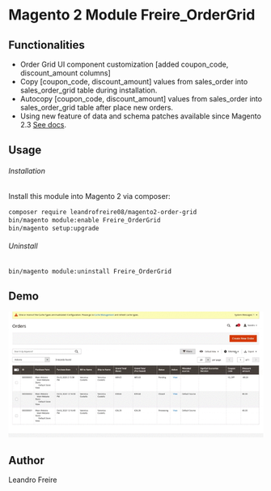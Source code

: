 # Magento 2 Module Freire_OrderGrid

## Functionalities
* Order Grid  UI component customization [added coupon_code, discount_amount columns] 
* Copy [coupon_code, discount_amount] values from sales_order into sales_order_grid table during installation.
* Autocopy [coupon_code, discount_amount] values from sales_order into sales_order_grid table after place new orders.
* Using new feature of data and schema patches available since Magento 2.3 [See docs](https://devdocs.magento.com/guides/v2.3/extension-dev-guide/declarative-schema/data-patches.html).

## Usage 

###### Installation
Install this module into Magento 2 via composer:

    composer require leandrofreire08/magento2-order-grid
    bin/magento module:enable Freire_OrderGrid
    bin/magento setup:upgrade

###### Uninstall
    bin/magento module:uninstall Freire_OrderGrid
 
## Demo 
![](https://github.com/leandrofreire08/magento2-order-grid/blob/master/screenshots/demo.gif)
 
## Author
Leandro Freire
